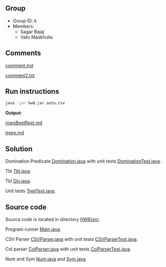 ## Group

* Group ID: k
* Members:
	* Sagar Bajaj
	* Vato Maskhulia

## Comments

[comment.md](comment.md)

[comment2.txt](comment2.txt)

## Run instructions

```bat
java -jar hw8.jar auto.csv
```

__Output:__

[rowsBestRest.md](rowsBestRest.md)

[trees.md](trees.md)


## Solution

Domination Predicate [Domination.java](HW8/src/Domination.java) with unit tests [DominationTest.java](HW8/src/DominationTest.java).

Tbl [Tbl.java](HW8/src/Tbl.java).

Tbl [Div.java](HW8/src/Div.java).

Unit tests [TreeTest.java](HW8/src/TreeTest.java).

## Source code
Source code is located in directory [HW8/src](HW8/src).

Program runner [Main.java](HW8/src/Main.java).

CSV Parser [CSVParser.java](HW8/src/CSVParser.java) with unit tests [CSVParserTest.java](HW8/src/CSVParserTest.java).

Col parser [ColParser.java](HW8/src/ColParser.java) with unit tests [ColParserTest.java](HW8/src/ColParserTest.java).

Num and Sym [Num.java](HW8/src/Num.java) and [Sym.java](HW8/src/Sym.java).

